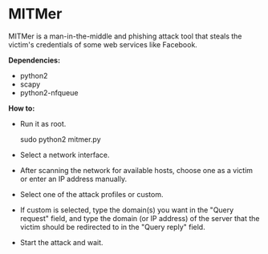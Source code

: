 MITMer
=======

MITMer is a man-in-the-middle and phishing attack tool that steals the victim's credentials of some web services like Facebook.


**Dependencies:**

* python2
* scapy
* python2-nfqueue


**How to:**

* Run it as root.

    sudo python2 mitmer.py

* Select a network interface.

* After scanning the network for available hosts, choose one as a victim or enter an IP address manually.

* Select one of the attack profiles or custom.

* If custom is selected, type the domain(s) you want in the "Query request" field, and type the domain (or IP address) of the server that the victim should be redirected to in the "Query reply" field.

* Start the attack and wait.
